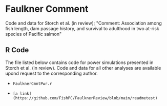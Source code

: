 # Faulkner Comment
Code and data for Storch et al. (in review); "Comment: Association among fish length, dam passage history, and survival to adulthood in two at-risk species of Pacific salmon" 

## R Code
The file listed below contains code for power simulations presented in Storch et al. (in review).  Code and data for all other analyses are available upond request to the corresponding author.

* ```FaulknerCmntPwr.r```

* ```[a link](https://github.com/FishPC/FaulknerReview/blob/main/readmetest)```
